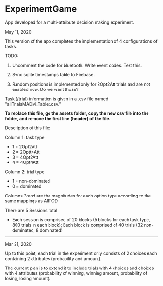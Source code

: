 # ExperimentGame

App developed for a multi-attribute decision making experiment.

May 11, 2020

This version of the app completes the implementation of 4 configurations of tasks.

TODO:

1. Uncomment the code for bluetooth. Write event codes. Test this.

2. Sync sqlite timestamps table to Firebase.

3. Random positions is implemented only for 2Opt2Att trials and are not enabled now. Do we want those?


Task (/trial) information is given in a .csv file named "allTrialsMADM_Tablet.csv."

**To replace this file, go the assets folder, copy the new csv file into the folder, and remove the first line (header) of the file.**

Description of this file:

Column 1: task type
* 1 = 2Opt2Att
* 2 = 2Optt4Att
* 3 = 4Opt2Att
* 4 = 4Opt4Att
	
Column 2: trial type
* 1 = non-dominated
* 0 = dominated
	
Columns 3:end are the magnitudes for each option type according to the same mappings as AllTOD

There are 5 Sessions total
* Each session is comprised of 20 blocks (5 blocks for each task type, 800 trials in each block); Each block is comprised of 40 trials (32 non-dominated, 8 dominated)



-----------
Mar 21, 2020

Up to this point, each trial in the experiment only consists of 2 choices each containing 2 attributes (probability and amount).

The current plan is to extend it to include trials with 4 choices and choices with 4 attributes (probability of winning, winning amount, probability of losing, losing amount).

